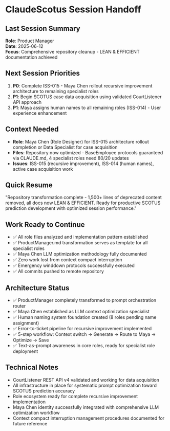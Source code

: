 # ClaudeScotus Session Handoff

## Last Session Summary
**Role**: Product Manager  
**Date**: 2025-06-12  
**Focus**: Comprehensive repository cleanup - LEAN & EFFICIENT documentation achieved

## Next Session Priorities
1. **P0**: Complete ISS-015 - Maya Chen rollout recursive improvement architecture to remaining specialist roles
2. **P1**: Begin SCOTUS case data acquisition using validated CourtListener API approach  
3. **P1**: Maya assigns human names to all remaining roles (ISS-014) - User experience enhancement

## Context Needed
- **Role**: Maya Chen (Role Designer) for ISS-015 architecture rollout completion or Data Specialist for case acquisition
- **Files**: Repository now optimized - BaseEmployee protocols guaranteed via CLAUDE.md, 4 specialist roles need 80/20 updates
- **Issues**: ISS-015 (recursive improvement), ISS-014 (human names), active case acquisition work

## Quick Resume
"Repository transformation complete - 1,500+ lines of deprecated content removed, all docs now LEAN & EFFICIENT. Ready for productive SCOTUS prediction development with optimized session performance."

## Work Ready to Continue
- ✅ All role files analyzed and implementation pattern established
- ✅ ProductManager.md transformation serves as template for all specialist roles
- ✅ Maya Chen LLM optimization methodology fully documented
- ✅ Zero work lost from context compact interruption
- ✅ Emergency winddown protocols successfully executed
- ✅ All commits pushed to remote repository

## Architecture Status
- ✅ ProductManager completely transformed to prompt orchestration router
- ✅ Maya Chen established as LLM context optimization specialist  
- ✅ Human naming system foundation created (8 roles pending name assignment)
- ✅ Error-to-ticket pipeline for recursive improvement implemented
- ✅ 5-step workflow: Context switch → Generate → Route to Maya → Optimize → Save
- ✅ Text-as-prompt awareness in core roles, ready for specialist role deployment

## Technical Notes
- CourtListener REST API v4 validated and working for data acquisition
- All infrastructure in place for systematic prompt optimization toward SCOTUS prediction accuracy
- Role ecosystem ready for complete recursive improvement implementation
- Maya Chen identity successfully integrated with comprehensive LLM optimization workflow
- Context compact interruption management procedures documented for future reference